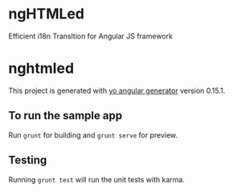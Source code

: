 # ngHTMLed
Efficient i18n Transltion for Angular JS framework

# nghtmled

This project is generated with [yo angular generator](https://github.com/yeoman/generator-angular)
version 0.15.1.

## To run the sample app

Run `grunt` for building and `grunt serve` for preview.

## Testing

Running `grunt test` will run the unit tests with karma.
